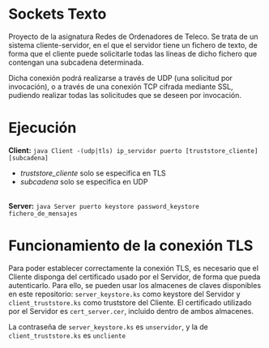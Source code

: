 # Sockets Texto
Proyecto de la asignatura Redes de Ordenadores de Teleco. Se trata de un sistema cliente-servidor, en el que el servidor tiene un fichero de texto, de forma que el cliente puede solicitarle todas las líneas de dicho fichero que contengan una subcadena determinada.

Dicha conexión podrá realizarse a través de UDP (una solicitud por invocación), o a través de una conexión TCP cifrada mediante SSL, pudiendo realizar todas las solicitudes que se deseen por invocación.

# Ejecución

<b>Client:</b> `java Client -(udp|tls) ip_servidor puerto [truststore_cliente] [subcadena]`
<ul>
<li><i>truststore_cliente</i> solo se especifica en TLS
<li><i>subcadena</i> solo se especifica en UDP
</ul>

<br><b>Server:</b> `java Server puerto keystore password_keystore fichero_de_mensajes`

# Funcionamiento de la conexión TLS
Para poder establecer correctamente la conexión TLS, es necesario que el Cliente disponga del certificado usado por el Servidor, de forma que pueda autenticarlo. Para ello, se pueden usar los almacenes de claves disponibles en este repositorio: `server_keystore.ks` como keystore del Servidor y `client_truststore.ks` como truststore del Cliente. El certificado utilizado por el Servidor es `cert_server.cer`, incluido dentro de ambos almacenes.

La contraseña de `server_keystore.ks` es `unservidor`, y la de `client_truststore.ks` es `uncliente`
